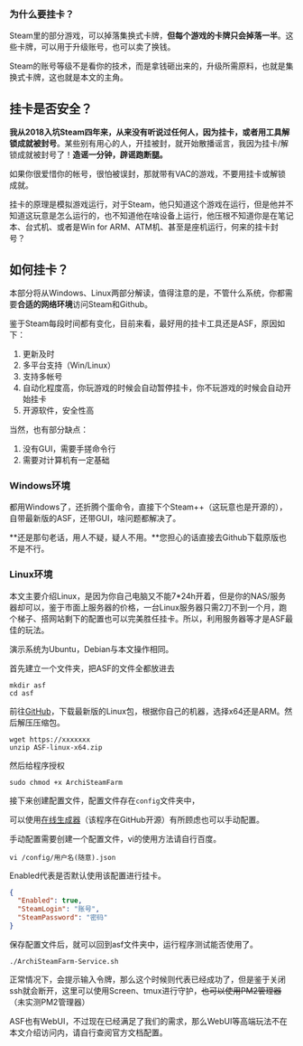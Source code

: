 ### 为什么要挂卡？

Steam里的部分游戏，可以掉落集换式卡牌，**但每个游戏的卡牌只会掉落一半**。这些卡牌，可以用于升级账号，也可以卖了换钱。

Steam的账号等级不是看你的技术，而是拿钱砸出来的，升级所需原料，也就是集换式卡牌，这也就是本文的主角。

## 挂卡是否安全？

**我从2018入坑Steam四年来，从来没有听说过任何人，因为挂卡，或者用工具解锁成就被封号**。某些别有用心的人，开挂被封，就开始散播谣言，我因为挂卡/解锁成就被封号了！**造谣一分钟，辟谣跑断腿。**

如果你很爱惜你的帐号，很怕被误封，那就带有VAC的游戏，不要用挂卡或解锁成就。

挂卡的原理是模拟游戏运行，对于Steam，他只知道这个游戏在运行，但是他并不知道这玩意是怎么运行的，也不知道他在啥设备上运行，他压根不知道你是在笔记本、台式机、或者是Win for ARM、ATM机、甚至是座机运行，何来的挂卡封号？

## 如何挂卡？

本部分将从Windows、Linux两部分解读，值得注意的是，不管什么系统，你都需要**合适的网络环境**访问Steam和Github。

鉴于Steam每段时间都有变化，目前来看，最好用的挂卡工具还是ASF，原因如下：

1. 更新及时
2. 多平台支持（Win/Linux）
3. 支持多帐号
4. 自动化程度高，你玩游戏的时候会自动暂停挂卡，你不玩游戏的时候会自动开始挂卡
5. 开源软件，安全性高

当然，也有部分缺点：

1. 没有GUI，需要手搓命令行
2. 需要对计算机有一定基础

### Windows环境

都用Windows了，还折腾个蛋命令，直接下个Steam++（这玩意也是开源的），自带最新版的ASF，还带GUI，啥问题都解决了。

**还是那句老话，用人不疑，疑人不用。**您担心的话直接去Github下载原版也不是不行。

### Linux环境

本文主要介绍Linux，是因为你自己电脑又不能7*24h开着，但是你的NAS/服务器却可以，鉴于市面上服务器的价格，一台Linux服务器只需2刀不到一个月，跑个梯子、搭网站剩下的配置也可以完美胜任挂卡。所以，利用服务器等才是ASF最佳的玩法。

演示系统为Ubuntu，Debian与本文操作相同。

首先建立一个文件夹，把ASF的文件全都放进去

```
mkdir asf
cd asf
```

前往[GitHub](https://github.com/JustArchiNET/ArchiSteamFarm/releases/)，下载最新版的Linux包，根据你自己的机器，选择x64还是ARM。然后解压压缩包。

```
wget https://xxxxxxx
unzip ASF-linux-x64.zip
```

然后给程序授权

```
sudo chmod +x ArchiSteamFarm
```

接下来创建配置文件，配置文件存在`config`文件夹中，

可以使用[在线生成器](https://justarchinet.github.io/ASF-WebConfigGenerator/#/bot)（该程序在GitHub开源）有所顾虑也可以手动配置。

手动配置需要创建一个配置文件，vi的使用方法请自行百度。

```
vi /config/用户名(随意).json
```

Enabled代表是否默认使用该配置进行挂卡。

```json
{
  "Enabled": true,
  "SteamLogin": "账号",
  "SteamPassword": "密码"
}
```

保存配置文件后，就可以回到asf文件夹中，运行程序测试能否使用了。

```
./ArchiSteamFarm-Service.sh
```

正常情况下，会提示输入令牌，那么这个时候则代表已经成功了，但是鉴于关闭ssh就会断开，这里可以使用Screen、tmux进行守护，~~也可以使用PM2管理器~~（未实测PM2管理器）

ASF也有WebUI，不过现在已经满足了我们的需求，那么WebUI等高端玩法不在本文介绍访问内，请自行查阅官方文档配置。
